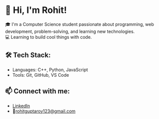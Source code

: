 # 👋 Hi, I'm Rohit!

🎓 I'm a Computer Science student passionate about  programming, web development, problem-solving, and learning new technologies.  
💻  Learning to build cool things with code.

## 🛠️ Tech Stack:
- Languages: C++, Python, JavaScript
- Tools: Git, GitHub, VS Code


## 📫 Connect with me:
- [LinkedIn](https://www.linkedin.com/in/rohit-kumar-117962322/)
- 📧rohitguptaroy123@gmail.com



